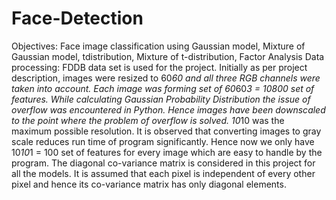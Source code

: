 # Face-Detection
Objectives: Face image classification using Gaussian model, Mixture of Gaussian model, tdistribution, Mixture of t-distribution, Factor Analysis 
Data processing:
FDDB data set is used for the project.
Initially as per project description, images were resized to 60*60 and all three RGB channels were taken into account. Each image was forming set of 60*60*3 = 10800 set of features. While calculating Gaussian Probability Distribution the issue of overflow was encountered in Python.
Hence images have been downscaled to the point where the problem of overflow is solved. 10*10 was the maximum possible resolution. It is observed that converting images to gray scale reduces run time of program significantly. Hence now we only have 10*10*1 = 100 set of features for every image which are easy to handle by the program.
The diagonal co-variance matrix is considered in this project for all the models. It is assumed that each pixel is independent of every other pixel and hence its co-variance matrix has only diagonal elements.

